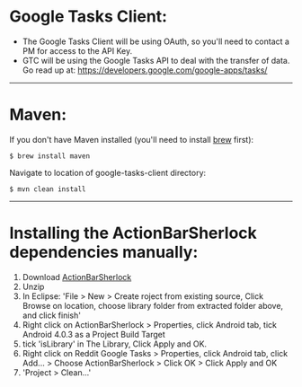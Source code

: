 Google Tasks Client:
===================

- The Google Tasks Client will be using OAuth, so you'll need to contact a PM for access to the API Key.
- GTC will be using the Google Tasks API to deal with the transfer of data. Go read up at: https://developers.google.com/google-apps/tasks/


------------------

Maven:
===================

If you don't have Maven installed (you'll need to install <a href="http://mxcl.github.com/homebrew/">brew</a> first):

    $ brew install maven

Navigate to location of google-tasks-client directory:

    $ mvn clean install


------------------

Installing the ActionBarSherlock dependencies manually:
==================
<ol>
  <li>Download <a href="https://github.com/JakeWharton/ActionBarSherlock/zipball/4.0.0">ActionBarSherlock</a></li>
  <li>Unzip</li>
  <li>In Eclipse: 'File > New > Create roject from existing source, Click Browse on location, choose library folder from extracted folder above, and click finish'</li>
  <li>Right click on ActionBarSherlock > Properties, click Android tab, tick Android 4.0.3 as a Project Build Target</li>
  <li>tick 'isLibrary' in The Library, Click Apply and OK.</li>
  <li>Right click on Reddit Google Tasks > Properties, click Android tab, click Add... > Choose ActionBarSherlock > Click OK > Click Apply and OK</li>
  <li>'Project > Clean...'</li>
</ol>